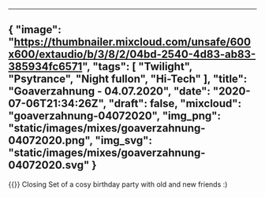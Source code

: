 
---
{
  "image": "https://thumbnailer.mixcloud.com/unsafe/600x600/extaudio/b/3/8/2/04bd-2540-4d83-ab83-385934fc6571",
  "tags": [
    "Twilight",
    "Psytrance",
    "Night fullon",
    "Hi-Tech"
  ],
  "title": "Goaverzahnung - 04.07.2020",
  "date": "2020-07-06T21:34:26Z",
  "draft": false,
  "mixcloud": "goaverzahnung-04072020",
  "img_png": "static/images/mixes/goaverzahnung-04072020.png",
  "img_svg": "static/images/mixes/goaverzahnung-04072020.svg"
}
---
{{<mixcloud>}}
Closing Set of a cosy birthday party with old and new friends :)
